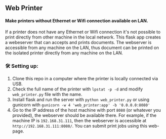 ## Web Printer
#### Make printers without Ethernet or Wifi connection available on LAN.

If a printer does not have any Ethernet or Wifi connection it's not possible to print directly from other machine in the local network. This flask app creates a webeserver that can accepts and prints documents. The webserver is accessible from any machine on the LAN, thus document can be printed on the isolated printer directly from any machine on the LAN.

### 🛠️ Setting up:
1. Clone this repo in a computer where the printer is locally connected via USB.
2. Check the full name of the printer with `lpstat -p -d` and modify `web_printer.py` file with the name. 
3. Install flask and run the server with `python web_printer.py` or using gunicorn with `gunicorn -w 4 'web_printer:app' -b '0.0.0.0:8080'`
4. Go to the IP address of the host machine with port `8080` (or whatever you provided), the webserver should be available there. For example, if the machine IP is `192.168.31.111`, then the webserver is accessible at `http://192.168.31.111:8080/`. You can submit print jobs using this web-page.
